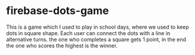 # firebase-dots-game
This is a game which I used to play in school days, where we used to keep dots in square shape. Each user can connect the dots with a line in alternative turns. the one who completes a square gets 1 point, in the end the one who scores the highest is the winner.

